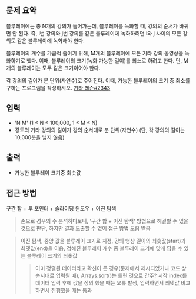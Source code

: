 ## 문제 요약
블루레이에는 총 N개의 강의가 들어가는데, 블루레이를 녹화할 때, 강의의 순서가 바뀌면 안 된다. 즉, i번 강의와 j번 강의를 같은 블루레이에 녹화하려면 i와 j 사이의 모든 강의도 같은 블루레이에 녹화해야 한다.

블루레이의 개수를 가급적 줄이기 위해, M개의 블루레이에 모든 기타 강의 동영상을 녹화하기로 했다. 이때, 블루레이의 크기(녹화 가능한 길이)를 최소로 하려고 한다. 단, M개의 블루레이는 모두 같은 크기이어야 한다.

각 강의의 길이가 분 단위(자연수)로 주어진다. 이때, 가능한 블루레이의 크기 중 최소를 구하는 프로그램을 작성하시오.
[기타 레슨#2343](https://www.acmicpc.net/problem/2343)

## 입력
- 'N M' (1 ≤ N ≤ 100,000, 1 ≤ M ≤ N)
- 강토의 기타 강의의 길이가 강의 순서대로 분 단위(자연수) (단, 각 강의의 길이는 10,000분을 넘지 않음)

## 출력
- 가능한 블루레이 크기중 최솟값

## 접근 방법
구간 합 + 투 포인터 + 슬라이딩 윈도우 + 이진 탐색
> 손으로 경우의 수 분석하다보니, '구간 합 + 이진 탐색' 방법으로 해결할 수 있을 것으로 판단, 하지만 결과 도출할 수 없어 접근 방법 도움 받음

> 이진 탐색, 중앙 값을 블루레이 크기로 지정, 강의 영상 길이의 최솟값(start)과 최댓값(end)을 이용, 정해진 블루레이 개수 중 블루레이 크기에 맞게 담을 수 있는 블루레이 크기의 최솟값
>> 이미 정렬된 데이터라고 확신이 든 경우(문제에서 제시되었거나 코드 상 순서대로 입력될 때), Arrays.sort()는 틀린 것으로 간주?
>> 시작 index를 데이터 입력 후에 값을 정의 했을 때는 오류 발생, 입력하면서 최댓값 비교하면서 진행했을 때는 통과